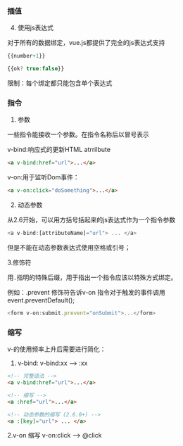 ### 插值

4. 使用js表达式

对于所有的数据绑定，vue.js都提供了完全的js表达式支持

```js
{{number+1}}

{{ok? true:false}}
```
限制：每个绑定都只能包含单个表达式

### 指令

1. 参数

一些指令能接收一个参数。在指令名称后以冒号表示

v-bind:响应式的更新HTML atrrilbute

```html
<a v-bind:href="url">...</a>
```

v-on:用于监听Dom事件：

```html
<a v-on:click="doSomething">...</a>
```
2. 动态参数

从2.6开始，可以用方括号括起来的js表达式作为一个指令参数

```js
<a v-bind:[attributeName]="url"> ... </a>
```
但是不能在动态参数表达式使用空格或引号；

3.修饰符

用`.`指明的特殊后缀，用于指出一个指令应该以特殊方式绑定。

例如：.prevent 修饰符告诉v-on 指令对于触发的事件调用event.preventDefault();

```js
<form v-on:submit.prevent="onSubmit">...</form>
```

### 缩写 

v-的使用频率上升后需要进行简化：

1. v-bind:  v-bind:xx  -->   :xx

```html
<!-- 完整语法 -->
<a v-bind:href="url">...</a>

<!-- 缩写 -->
<a :href="url">...</a>

<!-- 动态参数的缩写 (2.6.0+) -->
<a :[key]="url"> ... </a>
```

2.v-on 缩写 v-on:click  -->  @click

